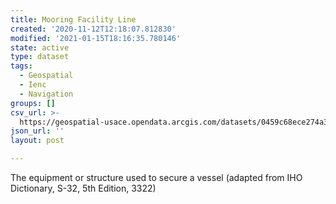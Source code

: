 ```yaml
---
title: Mooring Facility Line
created: '2020-11-12T12:18:07.812830'
modified: '2021-01-15T18:16:35.780146'
state: active
type: dataset
tags:
  - Geospatial
  - Ienc
  - Navigation
groups: []
csv_url: >-
  https://geospatial-usace.opendata.arcgis.com/datasets/0459c68ece274a3f852080d4dceebc65_0.csv?outSR=%7B%22latestWkid%22%3A4326%2C%22wkid%22%3A4326%7D
json_url: ''
layout: post

---
```

The equipment or structure used to secure a vessel (adapted from IHO Dictionary, S-32, 5th Edition, 3322)
